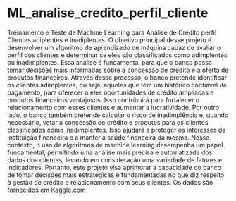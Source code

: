 # ML_analise_credito_perfil_cliente
Treinamento e Teste de Machine Learning para Análise de Crédito perfil Clientes adiplentes e inadiplentes.
O objetivo principal desse projeto é desenvolver um algoritmo de aprendizado de máquina capaz de avaliar o perfil dos clientes e determinar se eles são classificados como adimplentes ou inadimplentes. Essa análise é fundamental para que o banco possa tomar decisões mais informadas sobre a concessão de crédito e a oferta de produtos financeiros.
Através desse processo, o banco pretende identificar os clientes adimplentes, ou seja, aqueles que têm um histórico confiável de pagamento, para oferecer a eles oportunidades de crédito ampliadas e produtos financeiros vantajosos. Isso contribuirá para fortalecer o relacionamento com esses clientes e aumentar a lucratividade.
Por outro lado, o banco também pretende calcular o risco de inadimplência e, quando necessário, vetar a concessão de crédito e produtos para os clientes classificados como inadimplentes. Isso ajudará a proteger os interesses da instituição financeira e a manter a saúde financeira da mesma.
Nesse contexto, o uso de algoritmos de machine learning desempenha um papel fundamental, permitindo uma análise mais precisa e automatizada dos dados dos clientes, levando em consideração uma variedade de fatores e indicadores. Portanto, este projeto visa aprimorar a capacidade do banco de tomar decisões mais estratégicas e fundamentadas no que diz respeito à gestão de crédito e relacionamento com seus clientes.
Os dados são fornecidos em Kaggle.com
